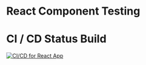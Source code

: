 # React Component Testing
# CI / CD Status Build

[![CI/CD for React App](https://github.com/danendradipa/react-component-testing/actions/workflows/main.yml/badge.svg)](https://github.com/danendradipa/react-component-testing/actions/workflows/main.yml)